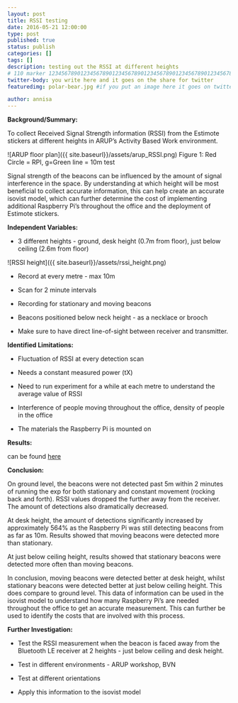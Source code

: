 ```yaml
---
layout: post
title: RSSI testing
date: 2016-05-21 12:00:00
type: post
published: true
status: publish
categories: []
tags: []
description: testing out the RSSI at different heights
# 110 marker 1234567890123456789012345678901234567890123456789012345678901234567890123456789012345678901234567890123456789
twitter-body: you write here and it goes on the share for twitter
featuredimg: polar-bear.jpg #if you put an image here it goes on twitter too

author: annisa
---
```


<b>Background/Summary:</b>

To collect Received Signal Strength information (RSSI) from the Estimote stickers at different heights in ARUP’s Activity Based Work environment.

![ARUP floor plan]({{ site.baseurl}}/assets/arup_RSSI.png)
Figure 1: Red Circle = RPI, g=Green line = 10m test

Signal strength of the beacons can be influenced by the amount of signal interference in the space. By understanding at which height will be most beneficial to collect accurate information, this can help create an accurate isovist model, which can further determine the cost of implementing additional Raspberry Pi’s throughout the office and the deployment of Estimote stickers.

<b>Independent Variables: </b>

- 3 different heights - ground, desk height (0.7m from floor), just below ceiling (2.6m from floor)

![RSSI height]({{ site.baseurl}}/assets/rssi_height.png)

- Record at every metre - max 10m

- Scan for 2 minute intervals

- Recording for stationary and moving beacons 

- Beacons positioned below neck height - as a necklace or brooch 

- Make sure to have direct line-of-sight between receiver and transmitter.
	
<b>Identified Limitations: </b>

- Fluctuation of RSSI at every detection scan

- Needs a constant measured power (tX)

- Need to run experiment for a while at each metre to understand the average value of RSSI

- Interference of people moving throughout the office, density of people in the office

- The materials the Raspberry Pi is mounted on 

<b>Results: </b> 

can be found [here](https://docs.google.com/spreadsheets/d/1gpf7kSh9HzuRbg5_23tNDfcdczxn3yOuZnaP2J6Buk4/edit)

<b>Conclusion:</b>

On ground level, the beacons were not detected past 5m within 2 minutes of running the exp for both stationary and constant movement (rocking back and forth). RSSI values dropped the further away from the receiver. The amount of detections also dramatically decreased. 

At desk height, the amount of detections significantly increased by approximately 564% as the Raspberry Pi was still detecting beacons from as far as 10m.  Results showed that moving beacons were detected more than stationary. 

At just below ceiling height, results showed that stationary beacons were detected more often than moving beacons. 

In conclusion, moving beacons were detected better at desk height, whilst stationary beacons were detected better at just below ceiling height. This does compare to ground level. This data of information can be used in the isovist model to understand how many Raspberry Pi’s are needed throughout the office to get an accurate measurement. This can further be used to identify the costs that are involved with this process. 

<b>Further Investigation:</b>
- Test the RSSI measurement when the beacon is faced away from the Bluetooth LE receiver at 2 heights - just below ceiling and desk height. 

- Test in different environments - ARUP workshop, BVN

- Test at different orientations

- Apply this information to the isovist model